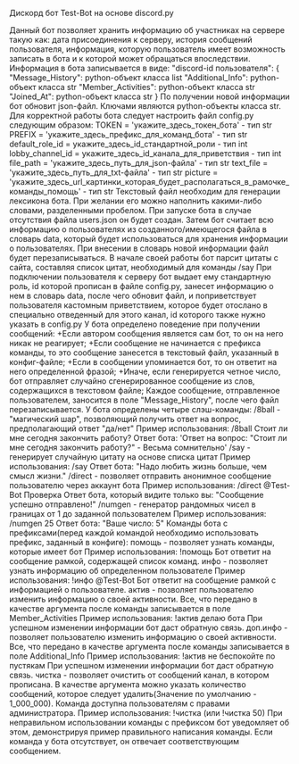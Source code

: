 Дискорд бот Test-Bot на основе discord.py

Данный бот позволяет хранить информацию об участниках на сервере такую как: дата присоединения к серверу, история сообщений пользователя, информация, которую пользователь имеет возможность записать в бота и к которой может обращаться впоследствии.
Информация в бота записывается в виде:
"discord-id пользователя": {
    "Message_History": python-объект класса list
    "Additional_Info": python-объект класса str
    "Member_Activities": python-объект класса str
    "Joined_At": python-объект класса str
}
По получении новой информации бот обновит json-файл.
Ключами являются python-объекты класса str.
Для корректной работы бота следует настроить файл config.py следующим образом:
TOKEN = 'укажите_здесь_токен_бота' - тип str
PREFIX = 'укажите_здесь_префикс_для_команд_бота' - тип str
default_role_id = укажите_здесь_id_стандартной_роли - тип int 
lobby_channel_id = укажите_здесь_id_канала_для_приветствия - тип int
file_path = 'укажите_здесь_путь_для_json-файла' - тип str
text_file = 'укажите_здесь_путь_для_txt-файла' - тип str
picture = 'укажите_здесь_url_картинки_которая_будет_располагаться_в_рамочке_команды_помощь' - тип str
Текстовый файл необходим для генерации лексикона бота. При желании его можно наполнить какими-либо словами, разделенными пробелом.
При запуске бота в случае отсутствия файла users.json он будет создан. Затем бот считает всю информацию о пользователях из созданного/имеющегося файла в словарь data, который будет использоваться для хранения информации о пользователях. При внесении в словарь новой информации файл будет перезаписываться.
В начале своей работы бот парсит цитаты с сайта, составляя список цитат, необходимый для команды /say
При подключении пользователя к серверу бот выдает ему стандартную роль, id которой прописан в файле config.py, занесет информацию о нем в словарь data, после чего обновит файл, и поприветствует пользователя кастомным приветствием, которое будет отослано в специально отведенный для этого канал, id которого также нужно указать в config.py
У бота определено поведение при получении сообщений:
+Если автором сообщения является сам бот, то он на него никак не реагирует;
+Если сообщение не начинается с префикса команды, то это сообщение занесется в текстовый файл, указанный в конфиг-файле;
+Если в сообщении упоминается бот, то он ответит на него определенной фразой;
+Иначе, если генерируется четное число, бот отправляет случайно сгенерированное сообщение из слов, содержащихся в текстовом файле;
Каждое сообщение, отправленное пользователем, заносится в поле "Message_History", после чего файл перезаписывается.
У бота определены четыре слэш-команды:
/8ball - "магический шар", позволяющий получить ответ на вопрос, предполагающий ответ "да/нет"
Пример использования: /8ball Стоит ли мне сегодня закончить работу?
Ответ бота: 'Ответ на вопрос: "Стоит ли мне сегодня закончить работу?" - Весьма сомнительно'
/say - генерирует случайную цитату на основе списка цитат
Пример использования: /say
Ответ бота: "Надо любить жизнь больше, чем смысл жизни."
/direct - позволяет отправить анонимное сообщение пользователю через аккаунт бота
Пример использования: /direct @Test-Bot Проверка
Ответ бота, который видите только вы: "Сообщение успешно отправлено!"
/numgen - генератор рандомных чисел в границах от 1 до заданной пользователем
Пример использования: /numgen 25
Ответ бота: "Ваше число: 5"
Команды бота с префиксами(перед каждой командой необходимо использовать префикс, заданный в конфиге):
помощь - позволяет узнать команды, которые имеет бот
Пример использования: !помощь
Бот ответит на сообщение рамкой, содержащей список команд.
инфо - позволяет узнать информацию об определенном пользователе
Пример использования: !инфо @Test-Bot
Бот ответит на сообщение рамкой с информацией о пользователе.
актив - позволяет пользователю изменить информацию о своей активности. Все, что передано в качестве аргумента после команды записывается в поле Member_Activities
Пример использования: !актив делаю бота
При успешном изменении информации бот даст обратную связь.
доп.инфо - позволяет пользователю изменить информацию о своей активности. Все, что передано в качестве аргумента после команды записывается в поле Additional_Info
Пример использования: !актив не беспокойте по пустякам
При успешном изменении информации бот даст обратную связь.
чистка - позволяет очистить от сообщений канал, в котором прописана. В качестве аргумента можно указать количество сообщений, которое следует удалить(Значение по умолчанию - 1_000_000). Команда доступна пользователям с правами администратора.
Пример использования: !чистка (или !чистка 50)
При неправильном использовании команды с префиксом бот уведомляет об этом, демонстрируя пример правильного написания команды.
Если команда у бота отсутствует, он отвечает соответствующим сообщением.

